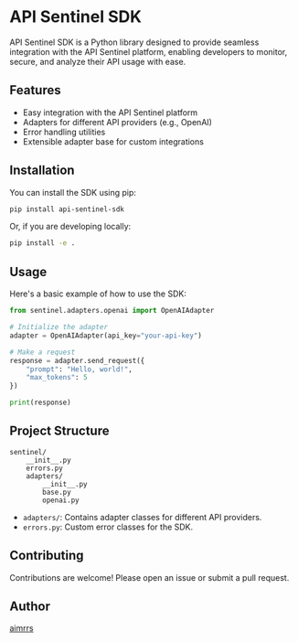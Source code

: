 # API Sentinel SDK

API Sentinel SDK is a Python library designed to provide seamless integration with the API Sentinel platform, enabling developers to monitor, secure, and analyze their API usage with ease.

## Features
- Easy integration with the API Sentinel platform
- Adapters for different API providers (e.g., OpenAI)
- Error handling utilities
- Extensible adapter base for custom integrations

## Installation

You can install the SDK using pip:

```bash
pip install api-sentinel-sdk
```

Or, if you are developing locally:

```bash
pip install -e .
```

## Usage

Here's a basic example of how to use the SDK:

```python
from sentinel.adapters.openai import OpenAIAdapter

# Initialize the adapter
adapter = OpenAIAdapter(api_key="your-api-key")

# Make a request
response = adapter.send_request({
    "prompt": "Hello, world!",
    "max_tokens": 5
})

print(response)
```

## Project Structure

```
sentinel/
    __init__.py
    errors.py
    adapters/
        __init__.py
        base.py
        openai.py
```

- `adapters/`: Contains adapter classes for different API providers.
- `errors.py`: Custom error classes for the SDK.

## Contributing

Contributions are welcome! Please open an issue or submit a pull request.

## Author
[aimrrs](https://github.com/aimrrs)



